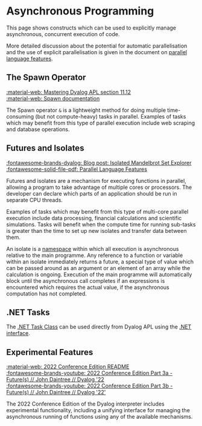 # Asynchronous Programming
This page shows constructs which can be used to explicitly manage asynchronous, concurrent execution of code.

More detailed discussion about the potential for automatic parallelisation and the use of explicit parallelisation is given in the document on [parallel language features](https://docs.dyalog.com/latest/Parallel%20Language%20Features.pdf).

## The Spawn Operator
[:material-web: Mastering Dyalog APL section 11.12](https://mastering.dyalog.com/Operators.html?highlight=spawn%20operator#spawn)  
[:material-web: Spawn documentation](http://help.dyalog.com/latest/#Language/Primitive%20Operators/Spawn.htm)  

The Spawn operator `&` is a lightweight method for doing multiple time-consuming (but not compute-heavy) tasks in parallel. Examples of tasks which may benefit from this type of parallel execution include web scraping and database operations.

## Futures and Isolates
[:fontawesome-brands-dyalog: Blog post: Isolated Mandelbrot Set Explorer](https://www.dyalog.com/blog/2014/08/isolated-mandelbrot-set-explorer/)  
[:fontawesome-solid-file-pdf: Parallel Language Features](https://docs.dyalog.com/latest/Parallel%20Language%20Features.pdf)  

Futures and isolates are a mechanism for executing functions in parallel, allowing a program to take advantage of multiple cores or processors. The developer can declare which parts of an application should be run in separate CPU threads.

Examples of tasks which may benefit from this type of multi-core parallel execution include data processing, financial calculations and scientific simulations. Tasks will benefit when the compute time for running sub-tasks is greater than the time to set up new isolates and transfer data between them.

An isolate is a [namespace](https://course.dyalog.com/Namespaces/) within which all execution is asynchronous relative to the main programme. Any reference to a function or variable within an isolate immediately returns a future, a special type of value which can be passed around as an argument or an element of an array while the calculation is ongoing. Execution of the main programme will automatically block until the asynchronous call completes if an expressions is encountered which requires the actual value, if the asynchronous computation has not completed.

## .NET Tasks
The [.NET Task Class](https://learn.microsoft.com/en-us/dotnet/api/system.threading.tasks.task?view=net-6.0) can be used directly from Dyalog APL using the [.NET interface](./external-language-interfaces-standard-libraries.md#net).

## Experimental Features
[:material-web: 2022 Conference Edition README](https://www.dyalog.com/uploads/dyalog_readme_120.22.htm)  
[:fontawesome-brands-youtube: 2022 Conference Edition Part 3a - Future(s) // John Daintree // Dyalog '22](https://dyalog.tv/Dyalog22/?v=P18Z3ilH378)  
[:fontawesome-brands-youtube: 2022 Conference Edition Part 3b - Future(s) // John Daintree // Dyalog '22'](https://dyalog.tv/Dyalog22/?v=nkqds8YavmQ)  

The 2022 Conference Edition of the Dyalog interpreter includes experimental functionality, including a unifying interface for managing the asynchronous running of functions using any of the available mechanisms.

